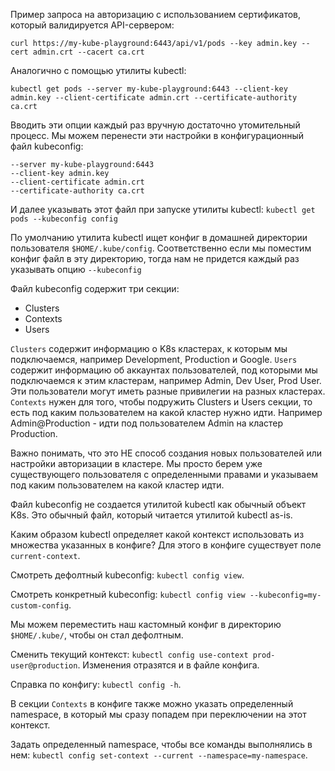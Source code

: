 Пример запроса на авторизацию с использованием сертификатов, который валидируется API-сервером:

`curl https://my-kube-playground:6443/api/v1/pods --key admin.key --cert admin.crt --cacert ca.crt`

Аналогично с помощью утилиты kubectl:

`kubectl get pods --server my-kube-playground:6443 --client-key admin.key --client-certificate admin.crt --certificate-authority ca.crt`

Вводить эти опции каждый раз вручную достаточно утомительный процесс. Мы можем перенести эти настройки в конфигурационный файл kubeconfig:
```
--server my-kube-playground:6443
--client-key admin.key
--client-certificate admin.crt
--certificate-authority ca.crt
```
И далее указывать этот файл при запуске утилиты kubectl: `kubectl get pods --kubeconfig config`

По умолчанию утилита kubectl ищет конфиг в домашней директории пользователя `$HOME/.kube/config`. Соответственно если мы поместим конфиг файл в эту директорию, тогда нам не придется каждый раз указывать опцию `--kubeconfig`

Файл kubeconfig содержит три секции:
- Clusters
- Contexts
- Users

`Clusters` содержит информацию о K8s кластерах, к которым мы подключаемся, например Development, Production и Google.
`Users` содержит информацию об аккаунтах пользователей, под которыми мы подключаемся к этим кластерам, например Admin, Dev User, Prod User. Эти пользователи могут иметь разные привилегии на разных кластерах.
`Contexts` нужен для того, чтобы подружить Clusters и Users секции, то есть под каким пользователем на какой кластер нужно идти. Например Admin@Production - идти под пользователем Admin на кластер Production.

Важно понимать, что это НЕ способ создания новых пользователей или настройки авторизации в кластере. Мы просто берем уже существующего пользователя с определенными правами и указываем под каким пользователем на какой кластер идти.

Файл kubeconfig не создается утилитой kubectl как обычный объект K8s. Это обычный файл, который читается утилитой kubectl as-is.

Каким образом kubectl определяет какой контекст использовать из множества указанных в конфиге? Для этого в конфиге существует поле `current-context`.

Смотреть дефолтный kubeconfig: `kubectl config view`.

Смотреть конкретный kubeconfig: `kubectl config view --kubeconfig=my-custom-config`.

Мы можем переместить наш кастомный конфиг в директорию `$HOME/.kube/`, чтобы он стал дефолтным.

Сменить текущий контекст: `kubectl config use-context prod-user@production`. Изменения отразятся и в файле конфига.

Справка по конфигу: `kubectl config -h`.

В секции `Contexts` в конфиге также можно указать определенный namespace, в который мы сразу попадем при переключении на этот контекст.

Задать определенный namespace, чтобы все команды выполнялись в нем: `kubectl config set-context --current --namespace=my-namespace`.